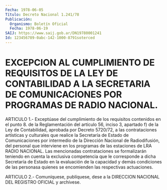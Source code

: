 ```yaml
---
Fecha: 1978-06-05
Título: Decreto Nacional 1.241/78
Publicación:
  Organismo: Boletín Oficial
  Fecha: 1978-06-19
SAIJ: https://www.saij.gob.ar/DN19780001241
Id: 123456789-0abc-142-1000-8791soterced
---
```

# EXCEPCION AL CUMPLIMIENTO DE REQUISITOS DE LA LEY DE CONTABILIDAD A LA SECRETARIA DE COMUNICACIONES POR PROGRAMAS DE RADIO NACIONAL.

<a id="1"></a>
ARTICULO  1.-  Exceptúase  del  cumplimiento de los requisitos contenidos  en el punto 8. de la Reglamentación  del  artículo  56, inciso 3, apartado  f)  de  la  Ley  de  Contabilidad, aprobada por Decreto 5720/72, a las contrataciones artísticas  y culturales  que realice  la  Secretaría de Estado de Comunicaciones por  intermedio de  la  Dirección  Nacional  de  Radiodifusión,  del  personal  que interviene  en  los  programas  de  las  estaciones  de  LRA  RADIO NACIONAL.  Las  mencionadas contrataciones se formalizarán teniendo en cuenta la exclusiva  competencia  que  le  corresponde  a  dicha Secretaría  de  Estado  en  la  evaluación  de la capacidad y demás condiciones de las personasa quienes se encomienden las respectivas actuaciones.

<a id="2"></a>
ARTICULO  2.-  Comuníquese,  publíquese,  dese  a la DIRECCION NACIONAL DEL REGISTRO OFICIAL y archívese.